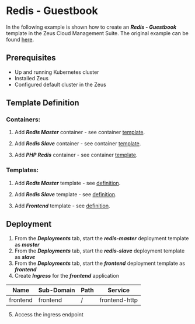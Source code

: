 # Redis - Guestbook

In the following example is shown how to create an _**Redis - Guestbook**_ template in the Zeus Cloud Management Suite. The original example can be found [here](https://github.com/kubernetes/kubernetes/blob/master/examples/guestbook/all-in-one/guestbook-all-in-one.yaml).

## Prerequisites
- Up and running Kubernetes cluster
- Installed Zeus
- Configured default cluster in the Zeus

## Template Definition
### Containers:

1. Add _**Redis Master**_ container - see container [template](https://github.com/dirigiblelabs/zeus/tree/master/zeus/WikiContent/examples/redis/master/container).

2. Add _**Redis Slave**_ container - see container [template](https://github.com/dirigiblelabs/zeus/tree/master/zeus/WikiContent/examples/redis/slave/container).

3. Add _**PHP Redis**_ container - see container [template](https://github.com/dirigiblelabs/zeus/tree/master/zeus/WikiContent/examples/redis/php/container).

### Templates:

1. Add _**Redis Master**_ template - see [definition](https://github.com/dirigiblelabs/zeus/tree/master/zeus/WikiContent/examples/redis/master/template).

2. Add _**Redis Slave**_ template - see [definition](https://github.com/dirigiblelabs/zeus/tree/master/zeus/WikiContent/examples/redis/slave/template).

3. Add _**Frontend**_ template - see [definition](https://github.com/dirigiblelabs/zeus/tree/master/zeus/WikiContent/examples/redis/php/template).

## Deployment
1. From the _**Deployments**_ tab, start the _**redis-master**_ deployment template as _**master**_
2. From the _**Deployments**_ tab, start the _**redis-slave**_ deployment template as _**slave**_
3. From the _**Deployments**_ tab, start the _**frontend**_ deployment template as _**frontend**_
4. Create _**Ingress**_ for the _**frontend**_ application

| Name      | Sub-Domain   | Path | Service                 |
|-----------|--------------|------|-------------------------|
| frontend  | frontend     | /    | frontend-http           |

5. Access the ingress endpoint

